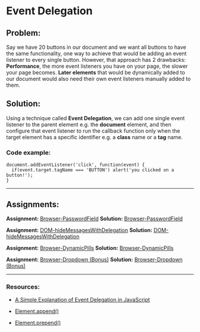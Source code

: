 # Event Delegation

## Problem:

Say we have 20 buttons in our document and we want all buttons to have the same functionality, one way to achieve that would be adding an event listener to every single button. However, that approach has 2 drawbacks:
**Performance**, the more event listeners you have on your page, the slower your page becomes.
**Later elements** that would be dynamically added to our document would also need their own event listeners manually added to them.

## Solution:

Using a technique called **Event Delegation**, we can add one single event listener to the parent element e.g. the **document** element, and then configure that event listener to run the callback function only when the target element has a specific identifier e.g. a **class** name or a **tag** name.

### Code example:

```JS
document.addEventListener('click', function(event) {
  if(event.target.tagName === 'BUTTON') alert('you clicked on a button!');
}
```

---

## Assignments:

**Assignment:** [Browser-PasswordField](https://classroom.github.com/a/joFHem1F)
**Solution:** [Browser-PasswordField]()

**Assignment:** [DOM-hideMessagesWithDelegation](https://classroom.github.com/a/DWWYScY4)
**Solution:** [DOM-hideMessagesWithDelegation]()

**Assignment:** [Browser-DynamicPills](https://classroom.github.com/a/uVGdYG2t)
**Solution:** [Browser-DynamicPills]()

**Assignment:** [Browser-Dropdown (Bonus)](https://classroom.github.com/a/kh-lY8qX)
**Solution:** [Browser-Dropdown (Bonus)]()

---

### Resources:

- [A Simple Explanation of Event Delegation in JavaScript](https://dmitripavlutin.com/javascript-event-delegation/)

- [Element.append()](https://developer.mozilla.org/en-US/docs/Web/API/Element/append)

- [Element.prepend()](https://developer.mozilla.org/en-US/docs/Web/API/Element/prepend)
